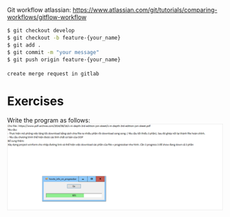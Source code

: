 Git workflow atlassian: https://www.atlassian.com/git/tutorials/comparing-workflows/gitflow-workflow
```bash
$ git checkout develop
$ git checkout -b feature-{your_name}
$ git add .
$ git commit -m "your message"
$ git push origin feature-{your_name}

create merge request in gitlab
```
# Exercises
Write the program as follows:
 ![](Overview.png)
 


